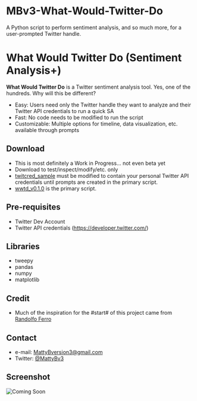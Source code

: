 # MBv3-What-Would-Twitter-Do
A Python script to perform sentiment analysis, and so much more, for a user-prompted Twitter handle.

What Would Twitter Do (Sentiment Analysis+)
======
**What Would Twitter Do** is a Twitter sentiment analysis tool. Yes, one of the hundreds. Why will this be different?

- Easy: Users need only the Twitter handle they want to analyze and their Twitter API credentials to run a quick SA
- Fast: No code needs to be modified to run the script
- Customizable: Multiple options for timeline, data visualization, etc. available through prompts

## Download
* This is most definitely a Work in Progress... not even beta yet
* Download to test/inspect/modify/etc. only
* [twitcred_sample](https://github.com/MattyBv3/MBv3-What-Would-Twitter-Do/blob/master/twitcred_sample.py) must be modified to contain your personal Twitter API credentials until prompts are created in the primary script.
* [wwtd_v0.1.0](https://github.com/MattyBv3/MBv3-What-Would-Twitter-Do/blob/master/wwtd_v0.1.0.py) is the primary script.

## Pre-requisites
- Twitter Dev Account 
- Twitter API credentials (https://developer.twitter.com/)

## Libraries
- tweepy
- pandas
- numpy
- matplotlib

## Credit
- Much of the inspiration for the #start# of this project came from [Randolfo Ferro](https://github.com/RodolfoFerro/pandas_twitter)

## Contact

* e-mail: MattyBversion3@gmail.com
* Twitter: [@MattyBv3](https://twitter.com/mattybv3 "twitterhandle on twitter")

## Screenshot
![Coming Soon](http:// "screenshot software")
